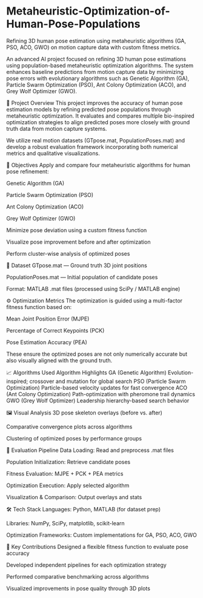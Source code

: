 # Metaheuristic-Optimization-of-Human-Pose-Populations
Refining 3D human pose estimation using metaheuristic algorithms (GA, PSO, ACO, GWO) on motion capture data with custom fitness metrics.

An advanced AI project focused on refining 3D human pose estimations using population-based metaheuristic optimization algorithms. The system enhances baseline predictions from motion capture data by minimizing pose errors with evolutionary algorithms such as Genetic Algorithm (GA), Particle Swarm Optimization (PSO), Ant Colony Optimization (ACO), and Grey Wolf Optimizer (GWO).

📌 Project Overview
This project improves the accuracy of human pose estimation models by refining predicted pose populations through metaheuristic optimization. It evaluates and compares multiple bio-inspired optimization strategies to align predicted poses more closely with ground truth data from motion capture systems.

We utilize real motion datasets (GTpose.mat, PopulationPoses.mat) and develop a robust evaluation framework incorporating both numerical metrics and qualitative visualizations.

🚀 Objectives
Apply and compare four metaheuristic algorithms for human pose refinement:

Genetic Algorithm (GA)

Particle Swarm Optimization (PSO)

Ant Colony Optimization (ACO)

Grey Wolf Optimizer (GWO)

Minimize pose deviation using a custom fitness function

Visualize pose improvement before and after optimization

Perform cluster-wise analysis of optimized poses

📂 Dataset
GTpose.mat — Ground truth 3D joint positions

PopulationPoses.mat — Initial population of candidate poses

Format: MATLAB .mat files (processed using SciPy / MATLAB engine)

⚙️ Optimization Metrics
The optimization is guided using a multi-factor fitness function based on:

Mean Joint Position Error (MJPE)

Percentage of Correct Keypoints (PCK)

Pose Estimation Accuracy (PEA)

These ensure the optimized poses are not only numerically accurate but also visually aligned with the ground truth.

📈 Algorithms Used
Algorithm	Highlights
GA (Genetic Algorithm)	Evolution-inspired; crossover and mutation for global search
PSO (Particle Swarm Optimization)	Particle-based velocity updates for fast convergence
ACO (Ant Colony Optimization)	Path-optimization with pheromone trail dynamics
GWO (Grey Wolf Optimizer)	Leadership hierarchy-based search behavior

🖼️ Visual Analysis
3D pose skeleton overlays (before vs. after)

Comparative convergence plots across algorithms

Clustering of optimized poses by performance groups

🧪 Evaluation Pipeline
Data Loading: Read and preprocess .mat files

Population Initialization: Retrieve candidate poses

Fitness Evaluation: MJPE + PCK + PEA metrics

Optimization Execution: Apply selected algorithm

Visualization & Comparison: Output overlays and stats

🛠️ Tech Stack
Languages: Python, MATLAB (for dataset prep)

Libraries: NumPy, SciPy, matplotlib, scikit-learn

Optimization Frameworks: Custom implementations for GA, PSO, ACO, GWO

🧠 Key Contributions
Designed a flexible fitness function to evaluate pose accuracy

Developed independent pipelines for each optimization strategy

Performed comparative benchmarking across algorithms

Visualized improvements in pose quality through 3D plots



